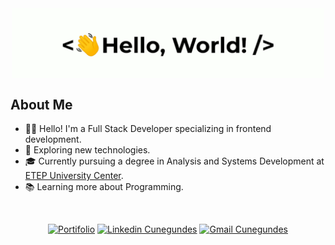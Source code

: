 <div align="center">
    <img src="./greetings.gif" align="center" height="" width="500" />
</div>

## About Me
- 👋🏻 Hello! I'm a Full Stack Developer specializing in frontend development.
- 🤔 Exploring new technologies.
- 🎓 Currently pursuing a degree in Analysis and Systems Development at <a href="https://etep.edu.br/">ETEP University Center</a>.
- 📚 Learning more about Programming.

<br/>

<div align="center">

[![Portifolio](https://img.shields.io/badge/-Portifolio-0d9488?style=flat-square&logo=netlify&logoColor=white)](https://lucascunegundesportfolio.netlify.app/)
[![Linkedin Cunegundes](https://img.shields.io/badge/-Lucas_Cunegundes-1d4ed8?style=flat-square&logo=Linkedin&logoColor=white)](https://www.linkedin.com/in/lucas-cunegundes/)
[![Gmail Cunegundes](https://img.shields.io/badge/-lucascsantana6@gmail.com-991b1b?style=flat-square&logo=Gmail&logoColor=white)](mailto:lucascsantana6@gmail.com)

</div>


